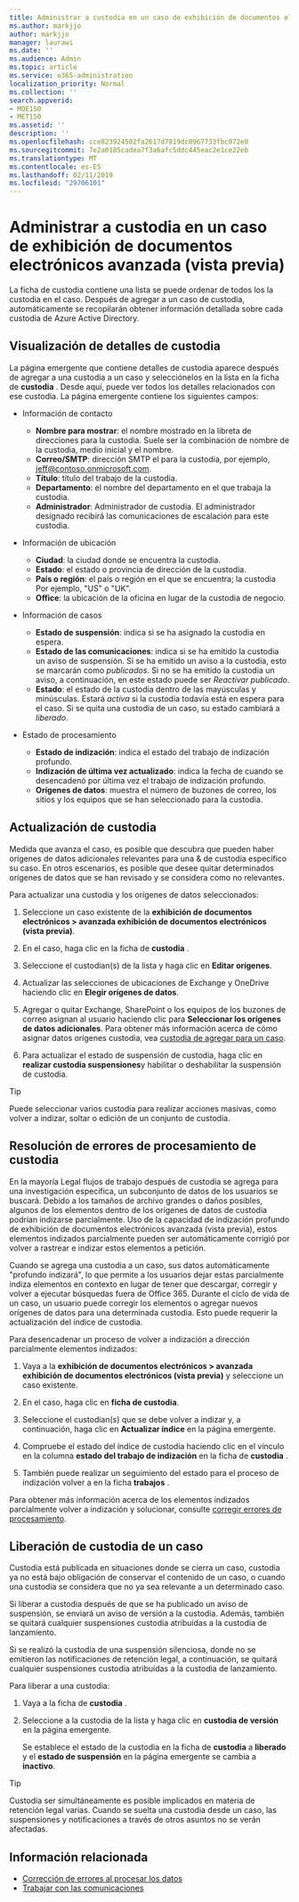 ```yaml
---
title: Administrar a custodia en un caso de exhibición de documentos electrónicos avanzada (vista previa)
ms.author: markjjo
author: markjjo
manager: laurawi
ms.date: ''
ms.audience: Admin
ms.topic: article
ms.service: o365-administration
localization_priority: Normal
ms.collection: ''
search.appverid:
- MOE150
- MET150
ms.assetid: ''
description: ''
ms.openlocfilehash: cce823924502fa2617d7819dc0967733fbc072e0
ms.sourcegitcommit: 7e2a0185cadea7f3a6afc5ddc445eac2e1ce22eb
ms.translationtype: MT
ms.contentlocale: es-ES
ms.lasthandoff: 02/11/2019
ms.locfileid: "29706101"
---
```

# <a name="manage-custodians-in-an-advanced-ediscovery-preview-case"></a>Administrar a custodia en un caso de exhibición de documentos electrónicos avanzada (vista previa)

La ficha de custodia contiene una lista se puede ordenar de todos los la custodia en el caso. Después de agregar a un caso de custodia, automáticamente se recopilarán obtener información detallada sobre cada custodia de Azure Active Directory.

## <a name="viewing-custodian-details"></a>Visualización de detalles de custodia

La página emergente que contiene detalles de custodia aparece después de agregar a una custodia a un caso y selecciónelos en la lista en la ficha de **custodia** . Desde aquí, puede ver todos los detalles relacionados con ese custodia. La página emergente contiene los siguientes campos:

- Información de contacto

  - **Nombre para mostrar**: el nombre mostrado en la libreta de direcciones para la custodia. Suele ser la combinación de nombre de la custodia, medio inicial y el nombre.
  - **Correo/SMTP**: dirección SMTP el para la custodia, por ejemplo, jeff@contoso.onmicrosoft.com.  
  - **Título**: título del trabajo de la custodia.
  - **Departamento**: el nombre del departamento en el que trabaja la custodia.
  - **Administrador**: Administrador de custodia. El administrador designado recibirá las comunicaciones de escalación para este custodia.
  
- Información de ubicación

  - **Ciudad**: la ciudad donde se encuentra la custodia.
  - **Estado**: el estado o provincia de dirección de la custodia.
  - **País o región**: el país o región en el que se encuentra; la custodia Por ejemplo, "US" o "UK".
  - **Office**: la ubicación de la oficina en lugar de la custodia de negocio.

- Información de casos

  - **Estado de suspensión**: indica si se ha asignado la custodia en espera. 
  - **Estado de las comunicaciones**: indica si se ha emitido la custodia un aviso de suspensión. Si se ha emitido un aviso a la custodia, esto se marcarán como *publicados*. Si no se ha emitido la custodia un aviso, a continuación, en este estado puede ser *Reactivar publicado*. 
  - **Estado**: el estado de la custodia dentro de las mayúsculas y minúsculas. Estará *activa* si la custodia todavía está en espera para el caso. Si se quita una custodia de un caso, su estado cambiará a *liberado*. 

- Estado de procesamiento

  - **Estado de indización**: indica el estado del trabajo de indización profundo.  
  - **Indización de última vez actualizado**: indica la fecha de cuando se desencadenó por última vez el trabajo de indización profundo.
  - **Orígenes de datos**: muestra el número de buzones de correo, los sitios y los equipos que se han seleccionado para la custodia.

## <a name="updating-a-custodian"></a>Actualización de custodia

Medida que avanza el caso, es posible que descubra que pueden haber orígenes de datos adicionales relevantes para una & de custodia específico su caso. En otros escenarios, es posible que desee quitar determinados orígenes de datos que se han revisado y se considera como no relevantes.

Para actualizar una custodia y los orígenes de datos seleccionados:

1. Seleccione un caso existente de la **exhibición de documentos electrónicos > avanzada exhibición de documentos electrónicos (vista previa)**.
  
2. En el caso, haga clic en la ficha de **custodia** .
  
3. Seleccione el custodian(s) de la lista y haga clic en **Editar orígenes**.
  
4. Actualizar las selecciones de ubicaciones de Exchange y OneDrive haciendo clic en **Elegir orígenes de datos**.
  
5. Agregar o quitar Exchange, SharePoint o los equipos de los buzones de correo asignan al usuario haciendo clic para **Seleccionar los orígenes de datos adicionales**. Para obtener más información acerca de cómo asignar datos orígenes custodia, vea [custodia de agregar para un caso](add-custodians-to-case.md).
  
6. Para actualizar el estado de suspensión de custodia, haga clic en **realizar custodia suspensiones**y habilitar o deshabilitar la suspensión de custodia.

> [!TIP]
> Puede seleccionar varios custodia para realizar acciones masivas, como volver a indizar, soltar o edición de un conjunto de custodia.

## <a name="resolving-custodian-processing-errors"></a>Resolución de errores de procesamiento de custodia

En la mayoría Legal flujos de trabajo después de custodia se agrega para una investigación específica, un subconjunto de datos de los usuarios se buscará. Debido a los tamaños de archivo grandes o daños posibles, algunos de los elementos dentro de los orígenes de datos de custodia podrían indizarse parcialmente. Uso de la capacidad de indización profundo de exhibición de documentos electrónicos avanzada (vista previa), estos elementos indizados parcialmente pueden ser automáticamente corrigió por volver a rastrear e indizar estos elementos a petición. 

Cuando se agrega una custodia a un caso, sus datos automáticamente "profundo indizará", lo que permite a los usuarios dejar estas parcialmente indiza elementos en contexto en lugar de tener que descargar, corregir y volver a ejecutar búsquedas fuera de Office 365. Durante el ciclo de vida de un caso, un usuario puede corregir los elementos o agregar nuevos orígenes de datos para una determinada custodia. Esto puede requerir la actualización del índice de custodia. 

Para desencadenar un proceso de volver a indización a dirección parcialmente elementos indizados:

1. Vaya a la **exhibición de documentos electrónicos > avanzada exhibición de documentos electrónicos (vista previa)** y seleccione un caso existente.

2. En el caso, haga clic en **ficha de custodia**. 

3. Seleccione el custodian(s) que se debe volver a indizar y, a continuación, haga clic en **Actualizar índice** en la página emergente.

4. Compruebe el estado del índice de custodia haciendo clic en el vínculo en la columna **estado del trabajo de indización** en la ficha de **custodia** .  

5. También puede realizar un seguimiento del estado para el proceso de indización volver a en la ficha **trabajos** .

Para obtener más información acerca de los elementos indizados parcialmente volver a indización y solucionar, consulte [corregir errores de procesamiento](processing-data-for-case.md).

## <a name="releasing-a-custodian-from-a-case"></a>Liberación de custodia de un caso

Custodia está publicada en situaciones donde se cierra un caso, custodia ya no está bajo obligación de conservar el contenido de un caso, o cuando una custodia se considera que no ya sea relevante a un determinado caso. 

Si liberar a custodia después de que se ha publicado un aviso de suspensión, se enviará un aviso de versión a la custodia. Además, también se quitará cualquier suspensiones custodia atribuidas a la custodia de lanzamiento.

Si se realizó la custodia de una suspensión silenciosa, donde no se emitieron las notificaciones de retención legal, a continuación, se quitará cualquier suspensiones custodia atribuidas a la custodia de lanzamiento.  

Para liberar a una custodia: 

1.  Vaya a la ficha de **custodia** .

2.  Seleccione a la custodia de la lista y haga clic en **custodia de versión** en la página emergente.

    Se establece el estado de la custodia en la ficha de **custodia** a **liberado** y el **estado de suspensión** en la página emergente se cambia a **inactivo**. 

> [!TIP]
> Custodia ser simultáneamente es posible implicados en materia de retención legal varias. Cuando se suelta una custodia desde un caso, las suspensiones y notificaciones a través de otros asuntos no se verán afectadas.

## <a name="related-information"></a>Información relacionada

 - [Corrección de errores al procesar los datos](error-remediation.md) 
- [Trabajar con las comunicaciones](managing-custodian-communications.md)
